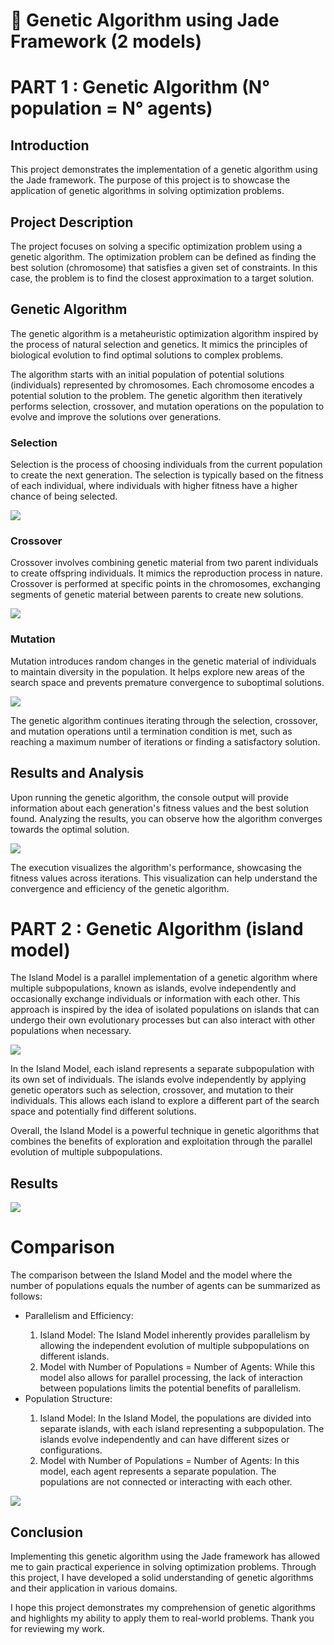 # 🧬 Genetic Algorithm using Jade Framework (2 models)
#
# PART 1 : Genetic Algorithm (N° population = N° agents)

## Introduction

This project demonstrates the implementation of a genetic algorithm using the Jade framework. The purpose of this project is to showcase the application of genetic algorithms in solving optimization problems.

## Project Description

The project focuses on solving a specific optimization problem using a genetic algorithm. The optimization problem can be defined as finding the best solution (chromosome) that satisfies a given set of constraints. In this case, the problem is to find the closest approximation to a target solution.

## Genetic Algorithm

The genetic algorithm is a metaheuristic optimization algorithm inspired by the process of natural selection and genetics. It mimics the principles of biological evolution to find optimal solutions to complex problems.

The algorithm starts with an initial population of potential solutions (individuals) represented by chromosomes. Each chromosome encodes a potential solution to the problem. The genetic algorithm then iteratively performs selection, crossover, and mutation operations on the population to evolve and improve the solutions over generations.

### Selection
Selection is the process of choosing individuals from the current population to create the next generation. The selection is typically based on the fitness of each individual, where individuals with higher fitness have a higher chance of being selected.

<img src="captures/tournament_selection.jpg">

### Crossover
Crossover involves combining genetic material from two parent individuals to create offspring individuals. It mimics the reproduction process in nature. Crossover is performed at specific points in the chromosomes, exchanging segments of genetic material between parents to create new solutions.

<img src="captures/cross.png">

### Mutation
Mutation introduces random changes in the genetic material of individuals to maintain diversity in the population. It helps explore new areas of the search space and prevents premature convergence to suboptimal solutions.

<img src="captures/mut.png">

The genetic algorithm continues iterating through the selection, crossover, and mutation operations until a termination condition is met, such as reaching a maximum number of iterations or finding a satisfactory solution.


## Results and Analysis

Upon running the genetic algorithm, the console output will provide information about each generation's fitness values and the best solution found. Analyzing the results, you can observe how the algorithm converges towards the optimal solution.

<img src="captures/GA_GIF.gif">

The execution visualizes the algorithm's performance, showcasing the fitness values across iterations. This visualization can help understand the convergence and efficiency of the genetic algorithm.


# PART 2 : Genetic Algorithm (island model)

<p>The Island Model is a parallel implementation of a genetic algorithm where multiple subpopulations, known as islands, evolve independently and occasionally exchange individuals or information with each other. This approach is inspired by the idea of isolated populations on islands that can undergo their own evolutionary processes but can also interact with other populations when necessary.
</p>
<img src="captures/ism.png">
<p></p>
<p>In the Island Model, each island represents a separate subpopulation with its own set of individuals. The islands evolve independently by applying genetic operators such as selection, crossover, and mutation to their individuals. This allows each island to explore a different part of the search space and potentially find different solutions.
</p>
<p>Overall, the Island Model is a powerful technique in genetic algorithms that combines the benefits of exploration and exploitation through the parallel evolution of multiple subpopulations.
</p>

## Results

<img src="captures/exis.png">

# Comparison
<p>The comparison between the Island Model and the model where the number of populations equals the number of agents can be summarized as follows:
</p>
<ul>
<li>Parallelism and Efficiency: </li>
<ol>
<li>Island Model: The Island Model inherently provides parallelism by allowing the independent evolution of multiple subpopulations on different islands.</li>
<li>Model with Number of Populations = Number of Agents: While this model also allows for parallel processing, the lack of interaction between populations limits the potential benefits of parallelism.</li>
</ol>
<li>Population Structure: </li>
<ol>
<li>Island Model: In the Island Model, the populations are divided into separate islands, with each island representing a subpopulation. The islands evolve independently and can have different sizes or configurations.</li>
<li>Model with Number of Populations = Number of Agents: In this model, each agent represents a separate population. The populations are not connected or interacting with each other.</li>
</ol>
</ul>
<img src="captures/compa.png">


## Conclusion

Implementing this genetic algorithm using the Jade framework has allowed me to gain practical experience in solving optimization problems. Through this project, I have developed a solid understanding of genetic algorithms and their application in various domains.

I hope this project demonstrates my comprehension of genetic algorithms and highlights my ability to apply them to real-world problems. Thank you for reviewing my work.


